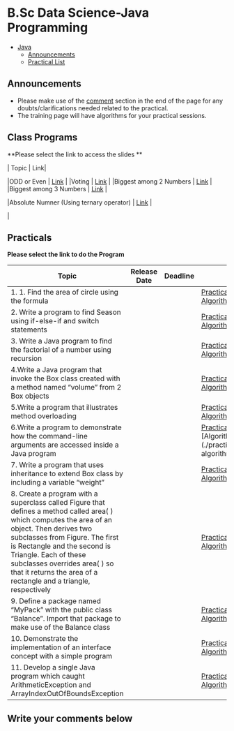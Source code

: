 # B.Sc Data Science-Java Programming

- [Java](#dsa-using-java)
  - [Announcements](#announcements)
  - [Practical List](#practicals)
  

## Announcements




- Please make use of the [comment](#write-your-comments-below) section in the end of the page for any doubts/clarifications needed related to the practical.
- The training page will have algorithms for your practical sessions.

## Class Programs
**Please select the link to access the slides **

| Topic                                              | Link|

|ODD or Even | [Link](https://classroom.github.com/a/_ClntLhs)   |
|Voting | [Link](https://classroom.github.com/a/726baEHG)   |
|Biggest among 2 Numbers | [Link](https://classroom.github.com/a/WDLBFR02)   |
|Biggest among 3 Numbers | [Link](https://classroom.github.com/a/6B1fNcKl)  |

|Absolute Numner (Using ternary operator) | [Link](https://classroom.github.com/a/qE9PXPxg)  |


   |



## Practicals

**Please select the link to do the Program**



| Topic                                                                                        | Release Date | Deadline             | Link                                                                                                                     |
| -------------------------------------------------------------------------------------------- | ------------ | -------------------- | ------------------------------------------------------------------------------------------------------------------------ |
| 1.	1.	Find the area of circle using the formula       |   |  | [Practical 1](https://classroom.github.com/a/0fNOP4GN) / [Algorithm/Pseudocode](./practical-algorithms/algorithm-1.md)   |
| 2.	Write a program to find Season using if-else-if and switch statements                                  |   |  | [Practical 2](https://classroom.github.com/a/TgEHOct9) / [Algorithm/Pseudocode](./practical-algorithms/algorithm-2.md)   |
| 3. Write a Java program to find the factorial of a number using recursion   |   |  | [Practical 3](https://classroom.github.com/a/GcwoUS4P) / [Algorithm/Pseudocode](./practical-algorithms/algorithm-3.md)   |
| 4.Write a Java program that invoke the Box class created with a method named “volume” from 2 Box objects                |  |   | [Practical 4](https://classroom.github.com/a/vKXqvP5s) / [Algorithm/Pseudocode](./practical-algorithms/algorithm-4.md)   |
| 5.Write a program that illustrates method overloading|   |  | [Practical 5](https://classroom.github.com/a/vtGLEG_F) / [Algorithm/Pseudocode](./practical-algorithms/algorithm-5.md)   |
| 6.Write a program to demonstrate how the command-line arguments are accessed inside a Java program  |   |  | [Practical 6](https://classroom.github.com/a/qE9PXPxg) / [Algorithm/Pseudocode](./practical-algorithms/ algorithm-6.md)   |
| 7. Write a program that uses inheritance to extend Box class by including a variable “weight”                                   |   |  | [Practical 7](https://classroom.github.com/a/t9W15ROa) / [Algorithm/Pseudocode](./practical-algorithms/algorithm-7.md)   |
| 8. Create a program with a superclass called Figure that defines a method called area( ) which computes the area of an object. Then derives two subclasses from Figure. The first is Rectangle and the second is Triangle. Each of these subclasses overrides area( ) so that it returns the area of a rectangle and a triangle, respectively                                |   |  | [Practical 8](https://classroom.github.com/a/3Dcw9-wQ) / [Algorithm/Pseudocode](./practical-algorithms/algorithm-8.md)   |
| 9. Define a package named “MyPack” with the public class “Balance”. Import that package to make use of the Balance class                                            |   |  | [Practical 9](https://classroom.github.com/a/VNMh3fUg) / [Algorithm/Pseudocode](./practical-algorithms/algorithm-9.md)   |
| 10. Demonstrate the implementation of an interface concept with a simple program                                             |   |  | [Practical 10](https://classroom.github.com/a/H44RCM7L) / [Algorithm/Pseudocode](./practical-algorithms/algorithm-10.md) |
| 11.	Develop a single Java program which caught ArithmeticException and ArrayIndexOutOfBoundsException                                             |   |  | [Practical 10](https://classroom.github.com/a/UjD7Euag) / [Algorithm/Pseudocode](./practical-algorithms/algorithm-10.md) |






<!-- ## Pattern of the Test

| Section           | Questions    | Time    |
| ----------------- | ------------ | ------- |
| Programming Logic | 10 Questions | 15 Mins |
| Hands-On Coding   | 1 Question   | 15 Mins |
| Hands-On Coding   | 1 Questions  | 30 Mins | -->

## Write your comments below

<script 
        async
        src="https://utteranc.es/client.js"
        repo="RathnavelSubramaniam
              /DS-Java-2023-Batch"
        issue-term="title"
        theme="github-light"
        crossorigin="anonymous"
></script>


[def]: https://classroom.github.com/a/6B1fNcKl